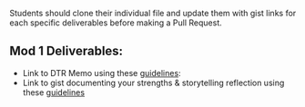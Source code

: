 Students should clone their individual file and update them with gist links for each specific deliverables before making a Pull Request.

## Mod 1 Deliverables:
* Link to DTR Memo using these
[guidelines](https://gist.github.com/NateGiesing/6fe8d98964a6ba14c0e858e5d2e13bd5):
* Link to gist documenting your strengths & storytelling reflection using these [guidelines](https://gist.github.com/NateGiesing/9b2ae006790ed412b09f60252f7e699c)
